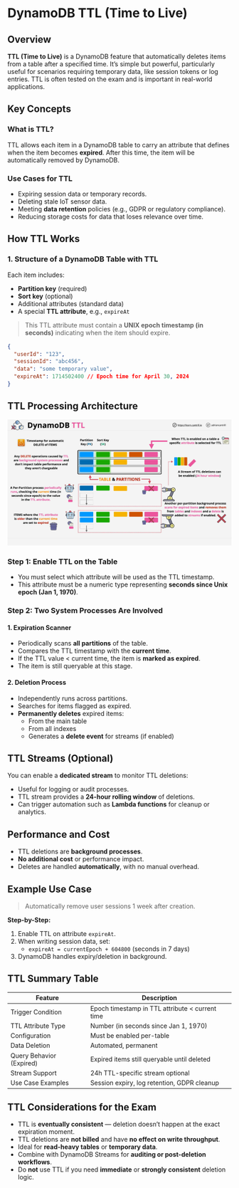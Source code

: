 # DynamoDB TTL (Time to Live)

## Overview

**TTL (Time to Live)** is a DynamoDB feature that automatically deletes items from a table after a specified time. It’s simple but powerful, particularly useful for scenarios requiring temporary data, like session tokens or log entries. TTL is often tested on the exam and is important in real-world applications.

## Key Concepts

### What is TTL?

TTL allows each item in a DynamoDB table to carry an attribute that defines when the item becomes **expired**. After this time, the item will be automatically removed by DynamoDB.

### Use Cases for TTL

- Expiring session data or temporary records.
- Deleting stale IoT sensor data.
- Meeting **data retention** policies (e.g., GDPR or regulatory compliance).
- Reducing storage costs for data that loses relevance over time.

## How TTL Works

### 1. **Structure of a DynamoDB Table with TTL**

Each item includes:

- **Partition key** (required)
- **Sort key** (optional)
- Additional attributes (standard data)
- A special **TTL attribute**, e.g., `expireAt`

> This TTL attribute must contain a **UNIX epoch timestamp (in seconds)** indicating when the item should expire.

```json
{
  "userId": "123",
  "sessionId": "abc456",
  "data": "some temporary value",
  "expireAt": 1714502400 // Epoch time for April 30, 2024
}
```

## TTL Processing Architecture

![alt text](./Images/image-13.png)

### Step 1: **Enable TTL on the Table**

- You must select which attribute will be used as the TTL timestamp.
- This attribute must be a numeric type representing **seconds since Unix epoch (Jan 1, 1970)**.

### Step 2: **Two System Processes Are Involved**

#### 1. **Expiration Scanner**

- Periodically scans **all partitions** of the table.
- Compares the TTL timestamp with the **current time**.
- If the TTL value < current time, the item is **marked as expired**.
- The item is still queryable at this stage.

#### 2. **Deletion Process**

- Independently runs across partitions.
- Searches for items flagged as expired.
- **Permanently deletes** expired items:
  - From the main table
  - From all indexes
  - Generates a **delete event** for streams (if enabled)

## TTL Streams (Optional)

You can enable a **dedicated stream** to monitor TTL deletions:

- Useful for logging or audit processes.
- TTL stream provides a **24-hour rolling window** of deletions.
- Can trigger automation such as **Lambda functions** for cleanup or analytics.

## Performance and Cost

- TTL deletions are **background processes**.
- **No additional cost** or performance impact.
- Deletes are handled **automatically**, with no manual overhead.

## Example Use Case

> Automatically remove user sessions 1 week after creation.

**Step-by-Step:**

1. Enable TTL on attribute `expireAt`.
2. When writing session data, set:
   - `expireAt = currentEpoch + 604800` (seconds in 7 days)
3. DynamoDB handles expiry/deletion in background.

## TTL Summary Table

| Feature                  | Description                                     |
| ------------------------ | ----------------------------------------------- |
| Trigger Condition        | Epoch timestamp in TTL attribute < current time |
| TTL Attribute Type       | Number (in seconds since Jan 1, 1970)           |
| Configuration            | Must be enabled per-table                       |
| Data Deletion            | Automated, permanent                            |
| Query Behavior (Expired) | Expired items still queryable until deleted     |
| Stream Support           | 24h TTL-specific stream optional                |
| Use Case Examples        | Session expiry, log retention, GDPR cleanup     |

## TTL Considerations for the Exam

- TTL is **eventually consistent** — deletion doesn’t happen at the exact expiration moment.
- TTL deletions are **not billed** and have **no effect on write throughput**.
- Ideal for **read-heavy tables** or **temporary data**.
- Combine with DynamoDB Streams for **auditing or post-deletion workflows**.
- Do **not** use TTL if you need **immediate** or **strongly consistent** deletion logic.
